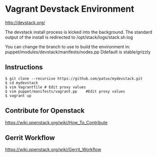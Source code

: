 # Vagrant Devstack Environment

http://devstack.org/

The devstack install process is kicked into the background.  The standard output of the install is redirected to /opt/stack/logs/stack.sh.log 

You can change the branch to use to build the environment in: puppet/modules/devstack/manifests/nodes.pp 
Ddefault is stable/grizzly


## Instructions

    $ git clone --recursive https://github.com/patux/mydevstack.git
    $ cd mydevstack
    $ vim Vagrantfile # Edit proxy values
    $ vim puppet/manifests/vagrant.pp    #Edit proxy values
    $ vagrant up

## Contribute for Openstack

https://wiki.openstack.org/wiki/How_To_Contribute


## Gerrit Workflow 

https://wiki.openstack.org/wiki/Gerrit_Workflow


